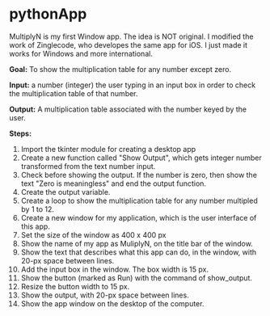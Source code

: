 # pythonApp
MultiplyN is my first Window app. The idea is NOT original. I modified the work of Zinglecode, who developes the same app for iOS. I just made it works for Windows and more international.

__Goal:__ To show the multiplication table for any number except zero.

__Input:__ a number (integer) the user typing in an input box in order to check the multiplication table of that number.

__Output:__ A multiplication table associated with the number keyed by the user.

__Steps:__

1. Import the tkinter module for creating a desktop app
2. Create a new function called "Show Output", which gets integer number transformed from the text number input.
3. Check before showing the output. If the number is zero, then show the text "Zero is meaningless" and end the output function.
4. Create the output variable.
5. Create a loop to show the multiplication table for any number multipled by 1 to 12.
6. Create a new window for my application, which is the user interface of this app.
7. Set the size of the window as 400 x 400 px
8. Show the name of my app as MuliplyN, on the title bar of the window.
9. Show the text that describes what this app can do, in the window, with 20-px space between lines.
10. Add the input box in the window. The box width is 15 px.
11. Show the button (marked as Run) with the command of show_output.
12. Resize the button width to 15 px.
13. Show the output, with 20-px space between lines.
14. Show the app window on the desktop of the computer.
